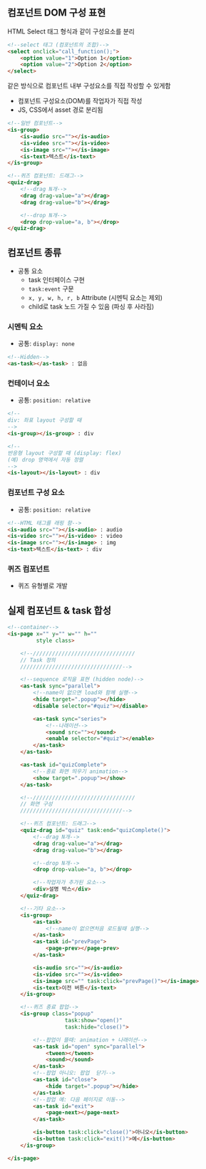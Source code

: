 














## 컴포넌트 DOM 구성 표현

HTML Select 태그 형식과 같이 구성요소를 분리

```html
<!--select 태그 (컴포넌트의 조합)-->
<select onclick="call_function();">
    <option value="1">Option 1</option>
    <option value="2">Option 2</option>
</select>
```

같은 방식으로 컴포넌트 내부 구성요소를 직접 작성할 수 있게함

* 컴포넌트 구성요소(DOM)를 작업자가 직접 작성
* JS, CSS에서 asset 경로 분리됨

```html
<!--일반 컴포넌트-->
<is-group>
    <is-audio src=""></is-audio>
    <is-video src=""></is-video>
    <is-image src=""></is-image>
    <is-text>텍스트</is-text>
</is-group>

<!--퀴즈 컴포넌트: 드래그-->
<quiz-drag>
    <!--drag N개-->
    <drag drag-value="a"></drag>
    <drag drag-value="b"></drag>

    <!--drop N개-->
    <drop drop-value="a, b"></drop>
</quiz-drag>
```

## 컴포넌트 종류

* 공통 요소
    - task 인터페이스 구현
    - `task:event` 구문
    - `x, y, w, h, r, b` Attribute (시멘틱 요소는 제외)
    - child로 task 노드 가질 수 있음 (파싱 후 사라짐)

### 시멘틱 요소

* 공통: `display: none`

```html
<!--Hidden-->
<as-task></as-task> : 없음
```

### 컨테이너 요소

* 공통: `position: relative`

```html
<!--
div: 좌표 layout 구성할 때
-->
<is-group></is-group> : div

<!--
반응형 layout 구성할 때 (display: flex)
(예) drop 영역에서 자동 정렬
-->
<is-layout></is-layout> : div
```

### 컴포넌트 구성 요소

* 공통: `position: relative`

```html
<!--HTML 태그를 래핑 함-->
<is-audio src=""></is-audio> : audio
<is-video src=""></is-video> : video
<is-image src=""></is-image> : img
<is-text>텍스트</is-text> : div
```

### 퀴즈 컴포넌트

* 퀴즈 유형별로 개발

## 실제 컴포넌트 & task 합성

```html
<!--container-->
<is-page x="" y="" w="" h=""
         style class>

    <!--////////////////////////////////
    // Task 정의
    ////////////////////////////////-->

    <!--sequence 로직을 표현 (hidden node)-->
    <as-task sync="parallel">
        <!--name이 없으면 load와 함께 실행-->
        <hide target=".popup"></hide>
        <disable selector="#quiz"></disable>

        <as-task sync="series">
            <!--나래이션-->
            <sound src=""></sound>
            <enable selector="#quiz"></enable>
        </as-task>
    </as-task>

    <as-task id="quizComplete">
        <!--종료 화면 띄우기 animation-->
        <show target=".popup"></show>
    </as-task>

    <!--////////////////////////////////
    // 화면 구성
    ////////////////////////////////-->

    <!--퀴즈 컴포넌트: 드래그-->
    <quiz-drag id="quiz" task:end="quizComplete()">
        <!--drag N개-->
        <drag drag-value="a"></drag>
        <drag drag-value="b"></drag>

        <!--drop N개-->
        <drop drop-value="a, b"></drop>

        <!--작업자가 추가된 요소-->
        <div>설명 박스</div>
    </quiz-drag>

    <!--기타 요소-->
    <is-group>
        <as-task>
            <!--name이 없으면처음 로드될때 실행-->
        </as-task>
        <as-task id="prevPage">
            <page-prev></page-prev>
        </as-task>

        <is-audio src=""></is-audio>
        <is-video src=""></is-video>
        <is-image src="" task:click="prevPage()"></is-image>
        <is-text>이전 버튼</is-text>
    </is-group>

    <!--퀴즈 종료 팝업-->
    <is-group class="popup"
                  task:show="open()"
                  task:hide="close()">

        <!--팝업이 뜰때: animation + 나래이션-->
        <as-task id="open" sync="parallel">
            <tween></tween>
            <sound></sound>
        </as-task>
        <!--팝업 아니오: 팝업  닫기-->
        <as-task id="close">
            <hide target=".popup"></hide>
        </as-task>
        <!--팝업 예: 다음 페이지로 이동-->
        <as-task id="exit">
            <page-next></page-next>
        </as-task>

        <is-button task:click="close()">아니오</is-button>
        <is-button task:click="exit()">예</is-button>
    </is-group>

</is-page>
```


